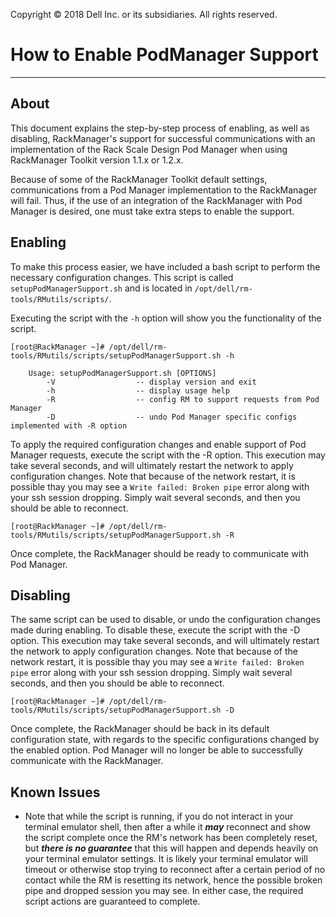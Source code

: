 Copyright &copy; 2018 Dell Inc. or its subsidiaries. All rights reserved.

# How to Enable PodManager Support
---

## About
This document explains the step-by-step process of enabling, as well as disabling, RackManager's support for successful communications with an implementation of the Rack Scale Design Pod Manager when using RackManager Toolkit version 1.1.x or 1.2.x.

Because of some of the RackManager Toolkit default settings, communications from a Pod Manager implementation to the RackManager will fail. Thus, if the use of an integration of the RackManager with Pod Manager is desired, one must take extra steps to enable the support.

## Enabling

To make this process easier, we have included a bash script to perform the necessary configuration changes. This script is called `setupPodManagerSupport.sh` and is located in `/opt/dell/rm-tools/RMutils/scripts/`.

Executing the script with the `-h` option will show you the functionality of the script.

```
[root@RackManager ~]# /opt/dell/rm-tools/RMutils/scripts/setupPodManagerSupport.sh -h

    Usage: setupPodManagerSupport.sh [OPTIONS]
        -V                  -- display version and exit
        -h                  -- display usage help
        -R                  -- config RM to support requests from Pod Manager
        -D                  -- undo Pod Manager specific configs implemented with -R option

```

To apply the required configuration changes and enable support of Pod Manager requests, execute the script with the -R option. This execution may take several seconds, and will ultimately restart the network to apply configuration changes. Note that because of the network restart, it is possible thay you may see a `Write failed: Broken pipe` error along with your ssh session dropping. Simply wait several seconds, and then you should be able to reconnect.

```
[root@RackManager ~]# /opt/dell/rm-tools/RMutils/scripts/setupPodManagerSupport.sh -R
```

Once complete, the RackManager should be ready to communicate with Pod Manager.

## Disabling

The same script can be used to disable, or undo the configuration changes made during enabling. To disable these, execute the script with the -D option. This execution may take several seconds, and will ultimately restart the network to apply configuration changes. Note that because of the network restart, it is possible thay you may see a `Write failed: Broken pipe` error along with your ssh session dropping. Simply wait several seconds, and then you should be able to reconnect.

```
[root@RackManager ~]# /opt/dell/rm-tools/RMutils/scripts/setupPodManagerSupport.sh -D
```

Once complete, the RackManager should be back in its default configuration state, with regards to the specific configurations changed by the enabled option. Pod Manager will no longer be able to successfully communicate with the RackManager.

## Known Issues

* Note that while the script is running, if you do not interact in your terminal emulator shell, then after a while it ***may***
  reconnect and show the script complete once the RM's network has been completely reset, but ***there is no guarantee*** that
  this will happen and depends heavily on your terminal emulator settings. It is likely your terminal emulator will timeout or
  otherwise stop trying to reconnect after a certain period of no contact while the RM is resetting its network, hence the possible
  broken pipe and dropped session you may see. In either case, the required script actions are guaranteed to complete.
